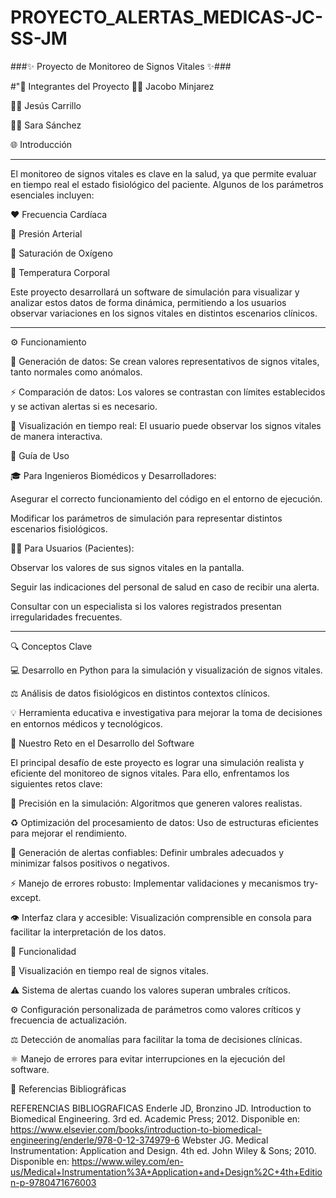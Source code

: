 # PROYECTO_ALERTAS_MEDICAS-JC-SS-JM
###✨ Proyecto de Monitoreo de Signos Vitales ✨###

#"👥 Integrantes del Proyecto
👨‍💻 Jacobo Minjarez

👨‍💻 Jesús Carrillo

👩‍💻 Sara Sánchez

🌐 Introducción



____________________________________________________________________________________________

El monitoreo de signos vitales es clave en la salud, ya que permite evaluar en tiempo real el estado fisiológico del paciente. Algunos de los parámetros esenciales incluyen:

❤️ Frecuencia Cardíaca

🧬 Presión Arterial

💉 Saturación de Oxígeno

🧐 Temperatura Corporal

Este proyecto desarrollará un software de simulación para visualizar y analizar estos datos de forma dinámica, permitiendo a los usuarios observar variaciones en los signos vitales en distintos escenarios clínicos.



____________________________________________________________________________________________


⚙️ Funcionamiento

🔄 Generación de datos: Se crean valores representativos de signos vitales, tanto normales como anómalos.

⚡ Comparación de datos: Los valores se contrastan con límites establecidos y se activan alertas si es necesario.

📲 Visualización en tiempo real: El usuario puede observar los signos vitales de manera interactiva.

🤖 Guía de Uso

🎓 Para Ingenieros Biomédicos y Desarrolladores:

Asegurar el correcto funcionamiento del código en el entorno de ejecución.

Modificar los parámetros de simulación para representar distintos escenarios fisiológicos.

🧑‍🏥 Para Usuarios (Pacientes):

Observar los valores de sus signos vitales en la pantalla.

Seguir las indicaciones del personal de salud en caso de recibir una alerta.

Consultar con un especialista si los valores registrados presentan irregularidades frecuentes.



____________________________________________________________________________________________


🔍 Conceptos Clave

💻 Desarrollo en Python para la simulación y visualización de signos vitales.

⚖️ Análisis de datos fisiológicos en distintos contextos clínicos.

💡 Herramienta educativa e investigativa para mejorar la toma de decisiones en entornos médicos y tecnológicos.

🎨 Nuestro Reto en el Desarrollo del Software

El principal desafío de este proyecto es lograr una simulación realista y eficiente del monitoreo de signos vitales. Para ello, enfrentamos los siguientes retos clave:

🧬 Precisión en la simulación: Algoritmos que generen valores realistas.

♻️ Optimización del procesamiento de datos: Uso de estructuras eficientes para mejorar el rendimiento.

🚨 Generación de alertas confiables: Definir umbrales adecuados y minimizar falsos positivos o negativos.

⚡ Manejo de errores robusto: Implementar validaciones y mecanismos try-except.

👁 Interfaz clara y accesible: Visualización comprensible en consola para facilitar la interpretación de los datos.

📝 Funcionalidad

🎨 Visualización en tiempo real de signos vitales.

⚠ Sistema de alertas cuando los valores superan umbrales críticos.

⚙️ Configuración personalizada de parámetros como valores críticos y frecuencia de actualización.


⚖️ Detección de anomalías para facilitar la toma de decisiones clínicas.

⚛️ Manejo de errores para evitar interrupciones en la ejecución del software.

📖 Referencias Bibliográficas

REFERENCIAS BIBLIOGRAFICAS
Enderle JD, Bronzino JD. Introduction to Biomedical Engineering. 3rd ed. Academic Press; 2012.
Disponible en: https://www.elsevier.com/books/introduction-to-biomedical-engineering/enderle/978-0-12-374979-6
Webster JG. Medical Instrumentation: Application and Design. 4th ed. John Wiley & Sons; 2010.
Disponible en: https://www.wiley.com/en-us/Medical+Instrumentation%3A+Application+and+Design%2C+4th+Edition-p-9780471676003
